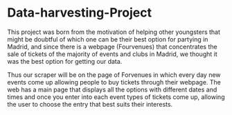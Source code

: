 # Data-harvesting-Project
This project was born from the motivation of helping other youngsters that might be doubtful of which one can be their best option for partying in Madrid, and since there is a webpage (Fourvenues) that concentrates the sale of tickets of the majority of events and clubs in Madrid, we thought it was the best option for getting our data.

Thus our scraper will be on the page of Forvenues in which every day new events come up allowing people to buy tickets through their webpage. The web has a main page that displays all the options with different dates and times and once you enter into each event types of tickets come up, allowing the user to choose the entry that best suits their interests.
